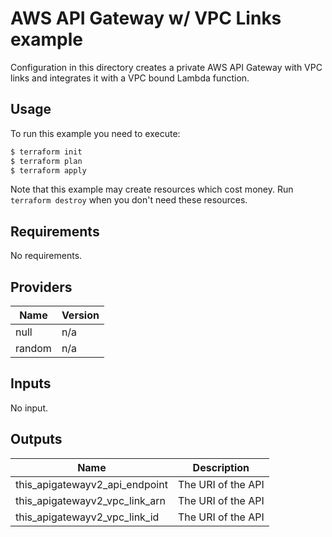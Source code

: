 # AWS API Gateway w/ VPC Links example

Configuration in this directory creates a private AWS API Gateway with VPC links and integrates it with a VPC bound Lambda function.


## Usage

To run this example you need to execute:

```bash
$ terraform init
$ terraform plan
$ terraform apply
```

Note that this example may create resources which cost money. Run `terraform destroy` when you don't need these resources.

<!-- BEGINNING OF PRE-COMMIT-TERRAFORM DOCS HOOK -->
## Requirements

No requirements.

## Providers

| Name | Version |
|------|---------|
| null | n/a |
| random | n/a |

## Inputs

No input.

## Outputs

| Name | Description |
|------|-------------|
| this\_apigatewayv2\_api\_endpoint | The URI of the API |
| this\_apigatewayv2\_vpc\_link\_arn | The URI of the API |
| this\_apigatewayv2\_vpc\_link\_id | The URI of the API |

<!-- END OF PRE-COMMIT-TERRAFORM DOCS HOOK -->
